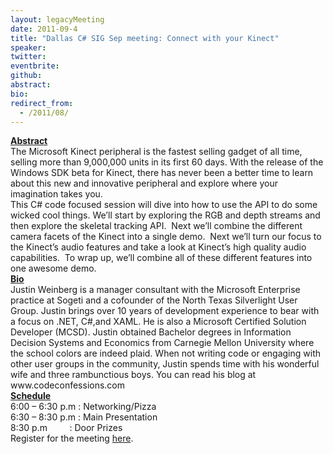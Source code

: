 ```yaml
---
layout: legacyMeeting
date: 2011-09-4
title: "Dallas C# SIG Sep meeting: Connect with your Kinect"
speaker:
twitter:
eventbrite:
github:
abstract:
bio:
redirect_from:
  - /2011/08/
---
```


<div id="_mcePaste"><strong><span style="text-decoration: underline;">Abstract</span></strong></div>
<div id="_mcePaste">The Microsoft Kinect peripheral is the fastest selling gadget of all time, selling more than 9,000,000 units in its first 60 days. With the release of the Windows SDK beta for Kinect, there has never been a better time to learn about this new and innovative peripheral and explore where your imagination takes you.</div>
<div id="_mcePaste">This C# code focused session will dive into how to use the API to do some wicked cool things. We&#8217;ll start by exploring the RGB and depth streams and then explore the skeletal tracking API. &nbsp;Next we&#8217;ll combine the different camera facets of the Kinect into a single demo. &nbsp;Next we&#8217;ll turn our focus to the Kinect&#8217;s audio features and take a look at Kinect&#8217;s high quality audio capabilities. &nbsp;To wrap up, we&#8217;ll combine all of these different features into one awesome demo.</div>
<div id="_mcePaste"><strong><span style="text-decoration: underline;">Bio</span></strong></div>
<div id="_mcePaste">Justin Weinberg is a manager consultant with the Microsoft Enterprise practice at Sogeti and a cofounder of the North Texas Silverlight User Group. Justin brings over 10 years of development experience to bear with a focus on .NET, C#,and XAML. He is also a Microsoft Certified Solution Developer (MCSD). Justin obtained Bachelor degrees in Information Decision Systems and Economics from Carnegie Mellon University where the school colors are indeed plaid. When not writing code or engaging with other user groups in the community, Justin spends time with his wonderful wife and three rambunctious boys. You can read his blog at www.codeconfessions.com</div>
<div id="_mcePaste"><span style="text-decoration: underline;"><strong>Schedule</strong></span></div>
<div id="_mcePaste">6:00 &#8211; 6:30 p.m : Networking/Pizza</div>
<div id="_mcePaste">6:30 &#8211; 8:30 p.m : Main Presentation</div>
<div id="_mcePaste">8:30 p.m &nbsp; &nbsp; &nbsp; &nbsp; : Door Prizes</div>
<div></div>
<div>Register for the meeting <a href="http://www.eventbrite.com/event/2058899223">here</a>.</div>

